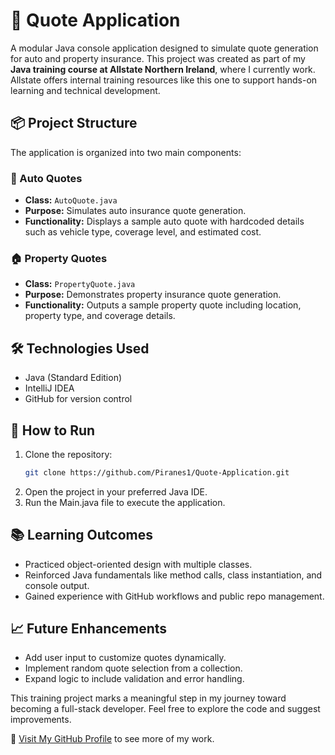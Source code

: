 # 💬 Quote Application

A modular Java console application designed to simulate quote generation for auto and property insurance. This project was created as part of my **Java training course at Allstate Northern Ireland**, where I currently work. Allstate offers internal training resources like this one to support hands-on learning and technical development.

## 📦 Project Structure

The application is organized into two main components:

### 🚗 Auto Quotes
- **Class:** `AutoQuote.java`
- **Purpose:** Simulates auto insurance quote generation.
- **Functionality:** Displays a sample auto quote with hardcoded details such as vehicle type, coverage level, and estimated cost.

### 🏠 Property Quotes
- **Class:** `PropertyQuote.java`
- **Purpose:** Demonstrates property insurance quote generation.
- **Functionality:** Outputs a sample property quote including location, property type, and coverage details.

## 🛠️ Technologies Used
- Java (Standard Edition)
- IntelliJ IDEA
- GitHub for version control

## 🚀 How to Run
1. Clone the repository:
   ```bash
   git clone https://github.com/Piranes1/Quote-Application.git
2. Open the project in your preferred Java IDE.
3. Run the Main.java file to execute the application.

## 📚 Learning Outcomes
- Practiced object-oriented design with multiple classes.
- Reinforced Java fundamentals like method calls, class instantiation, and console output.
- Gained experience with GitHub workflows and public repo management.

## 📈 Future Enhancements
- Add user input to customize quotes dynamically.
- Implement random quote selection from a collection.
- Expand logic to include validation and error handling.

This training project marks a meaningful step in my journey toward becoming a full-stack developer. Feel free to explore the code and suggest improvements.

🔗 [Visit My GitHub Profile](https://github.com/Piranes1) to see more of my work.

